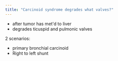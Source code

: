 ```yaml
---
title: "Carcinoid syndrome degrades what valves?"
---
```

- after tumor has met'd to liver
- degrades ticuspid and pulmonic valves

2 scenarios:
- primary bronchial carcinoid
- Right to left shunt

